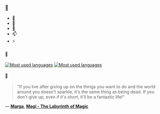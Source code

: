 ### 👋

- 🔭
- 🌱
- 💬
- 📫
- ⚡

#### 🧏

[![Most used languages](https://github-readme-stats-aynah.vercel.app/api/top-langs/?username=aynh&theme=solarized-dark&langs_count=6&layout=compact&hide_title=true)](https://github.com/anuraghazra/github-readme-stats#gh-dark-mode-only)
[![Most used languages](https://github-readme-stats-aynah.vercel.app/api/top-langs/?username=aynh&theme=solarized-light&langs_count=6&layout=compact&hide_title=true)](https://github.com/anuraghazra/github-readme-stats#gh-light-mode-only)

#### 💬

> "If you live after giving up on the things you want to do and the world around you doesn't sparkle, it's the same thing as being dead. If you don't give up, even if it's short, it'll be a fantastic life!"

&mdash; [**Marga**](https://myanimelist.net/character.php?q=Marga&cat=character), [**Magi - The Labyrinth of Magic**](https://myanimelist.net/search/all?q=Magi%20-%20The%20Labyrinth%20of%20Magic&cat=all)
